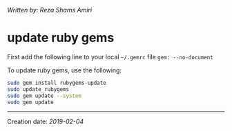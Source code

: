 _Written by: Reza Shams Amiri_
# update ruby gems
First add the following line to your local `~/.gemrc` file
`gem: --no-document`

To update ruby gems, use the following:

``` sh
sudo gem install rubygems-update
sudo update_rubygems
sudo gem update --system
sudo gem update 
```
* * *
Creation date: _2019-02-04_
